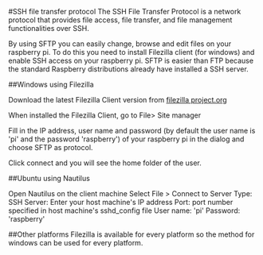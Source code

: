 #SSH file transfer protocol
The SSH File Transfer Protocol is a network protocol that provides file access, file transfer, and file management functionalities over SSH.

By using SFTP you can easily change, browse and edit files on your raspberry pi. To do this you need to install Filezilla client (for windows) and enable SSH access on your raspberry pi. SFTP is easier than FTP because the standard Raspberry distributions already have installed a SSH server.

##Windows using Filezilla

Download the latest Filezilla Client version from [filezilla project.org](https://filezilla-project.org/)

When installed the Filezilla Client, go to File> Site manager

Fill in the IP address, user name and password (by default the user name is 'pi' and the password 'raspberry') of your raspberry pi in the dialog and choose SFTP as protocol.

Click connect and you will see the home folder of the user.

##Ubuntu using Nautilus

Open Nautilus on the client machine
Select File > Connect to Server
Type: SSH
Server: Enter your host machine's IP address
Port: port number specified in host machine's sshd_config file
User name: 'pi'
Password: 'raspberry'

##Other platforms
Filezilla is available for every platform so the method for windows can be used for every platform.

